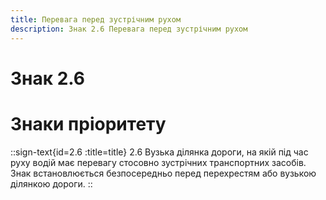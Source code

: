 ```yaml
---
title: Перевага перед зустрічним рухом
description: Знак 2.6 Перевага перед зустрічним рухом
---
```

# Знак 2.6
# Знаки пріоритету
::sign-text{id=2.6 :title=title}
2.6 Вузька ділянка дороги, на якій під час руху водій має перевагу стосовно зустрічних транспортних засобів.
Знак встановлюється безпосередньо перед перехрестям або вузькою ділянкою дороги.
::